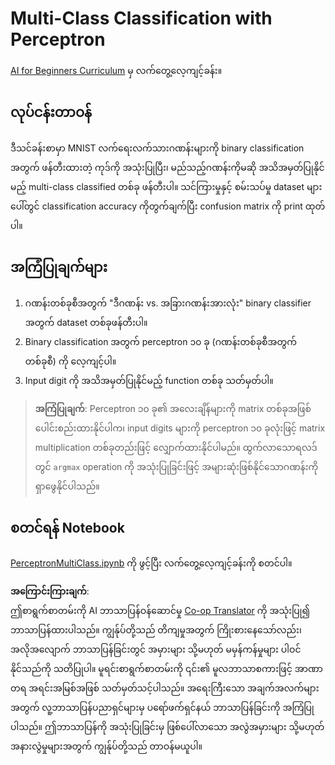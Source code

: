 <!--
CO_OP_TRANSLATOR_METADATA:
{
  "original_hash": "7336583e4630220c835335da640016db",
  "translation_date": "2025-08-26T00:01:34+00:00",
  "source_file": "lessons/3-NeuralNetworks/03-Perceptron/lab/README.md",
  "language_code": "my"
}
-->
# Multi-Class Classification with Perceptron

[AI for Beginners Curriculum](https://github.com/microsoft/ai-for-beginners) မှ လက်တွေ့လေ့ကျင့်ခန်း။

## လုပ်ငန်းတာဝန်

ဒီသင်ခန်းစာမှာ MNIST လက်ရေးလက်သားဂဏန်းများကို binary classification အတွက် ဖန်တီးထားတဲ့ ကုဒ်ကို အသုံးပြုပြီး၊ မည်သည့်ဂဏန်းကိုမဆို အသိအမှတ်ပြုနိုင်မည့် multi-class classified တစ်ခု ဖန်တီးပါ။ သင်ကြားမှုနှင့် စမ်းသပ်မှု dataset များပေါ်တွင် classification accuracy ကိုတွက်ချက်ပြီး confusion matrix ကို print ထုတ်ပါ။

## အကြံပြုချက်များ

1. ဂဏန်းတစ်ခုစီအတွက် "ဒီဂဏန်း vs. အခြားဂဏန်းအားလုံး" binary classifier အတွက် dataset တစ်ခုဖန်တီးပါ။
1. Binary classification အတွက် perceptron ၁၀ ခု (ဂဏန်းတစ်ခုစီအတွက် တစ်ခုစီ) ကို လေ့ကျင့်ပါ။
1. Input digit ကို အသိအမှတ်ပြုနိုင်မည့် function တစ်ခု သတ်မှတ်ပါ။

> **အကြံပြုချက်**: Perceptron ၁၀ ခု၏ အလေးချိန်များကို matrix တစ်ခုအဖြစ် ပေါင်းစည်းထားနိုင်ပါက၊ input digits များကို perceptron ၁၀ ခုလုံးဖြင့် matrix multiplication တစ်ခုတည်းဖြင့် လျှောက်ထားနိုင်ပါမည်။ ထွက်လာသောရလဒ်တွင် `argmax` operation ကို အသုံးပြုခြင်းဖြင့် အများဆုံးဖြစ်နိုင်သောဂဏန်းကို ရှာဖွေနိုင်ပါသည်။

## စတင်ရန် Notebook

[PerceptronMultiClass.ipynb](../../../../../../lessons/3-NeuralNetworks/03-Perceptron/lab/PerceptronMultiClass.ipynb) ကို ဖွင့်ပြီး လက်တွေ့လေ့ကျင့်ခန်းကို စတင်ပါ။

**အကြောင်းကြားချက်**:  
ဤစာရွက်စာတမ်းကို AI ဘာသာပြန်ဝန်ဆောင်မှု [Co-op Translator](https://github.com/Azure/co-op-translator) ကို အသုံးပြု၍ ဘာသာပြန်ထားပါသည်။ ကျွန်ုပ်တို့သည် တိကျမှုအတွက် ကြိုးစားနေသော်လည်း၊ အလိုအလျောက် ဘာသာပြန်ခြင်းတွင် အမှားများ သို့မဟုတ် မမှန်ကန်မှုများ ပါဝင်နိုင်သည်ကို သတိပြုပါ။ မူရင်းစာရွက်စာတမ်းကို ၎င်း၏ မူလဘာသာစကားဖြင့် အာဏာတရ အရင်းအမြစ်အဖြစ် သတ်မှတ်သင့်ပါသည်။ အရေးကြီးသော အချက်အလက်များအတွက် လူ့ဘာသာပြန်ပညာရှင်များမှ ပရော်ဖက်ရှင်နယ် ဘာသာပြန်ခြင်းကို အကြံပြုပါသည်။ ဤဘာသာပြန်ကို အသုံးပြုခြင်းမှ ဖြစ်ပေါ်လာသော အလွဲအမှားများ သို့မဟုတ် အနားလွဲမှုများအတွက် ကျွန်ုပ်တို့သည် တာဝန်မယူပါ။